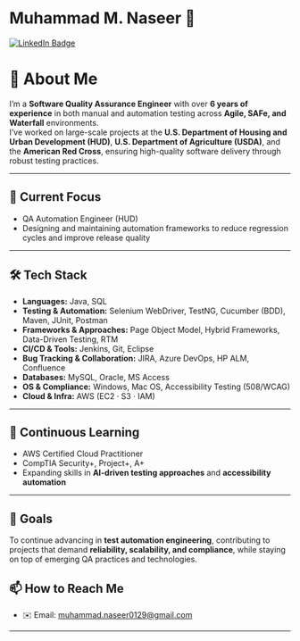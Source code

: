 # Muhammad M. Naseer 👋
[![LinkedIn Badge](https://img.shields.io/badge/LinkedIn-Profile-blue?style=flat&logo=linkedin&logoColor=white)](https://linkedin.com/in/muhammad-m-naseer-69b543380)

# 👋 About Me  

I’m a **Software Quality Assurance Engineer** with over **6 years of experience** in both manual and automation testing across **Agile, SAFe, and Waterfall** environments.  
I’ve worked on large-scale projects at the **U.S. Department of Housing and Urban Development (HUD)**, **U.S. Department of Agriculture (USDA)**, and the **American Red Cross**, ensuring high-quality software delivery through robust testing practices.  

---

## 🔭 Current Focus  
- QA Automation Engineer (HUD)  
- Designing and maintaining automation frameworks to reduce regression cycles and improve release quality  

---

## 🛠️ Tech Stack  
- **Languages:** Java, SQL  
- **Testing & Automation:** Selenium WebDriver, TestNG, Cucumber (BDD), Maven, JUnit, Postman  
- **Frameworks & Approaches:** Page Object Model, Hybrid Frameworks, Data-Driven Testing, RTM  
- **CI/CD & Tools:** Jenkins, Git, Eclipse  
- **Bug Tracking & Collaboration:** JIRA, Azure DevOps, HP ALM, Confluence  
- **Databases:** MySQL, Oracle, MS Access  
- **OS & Compliance:** Windows, Mac OS, Accessibility Testing (508/WCAG)
- **Cloud & Infra:** AWS (EC2 · S3 · IAM) 

---

## 🌱 Continuous Learning  
- AWS Certified Cloud Practitioner  
- CompTIA Security+, Project+, A+  
- Expanding skills in **AI-driven testing approaches** and **accessibility automation**  

---

## 🎯 Goals  
To continue advancing in **test automation engineering**, contributing to projects that demand **reliability, scalability, and compliance**, while staying on top of emerging QA practices and technologies.  


## 📫 How to Reach Me

- ✉️ Email: muhammad.naseer0129@gmail.com   

---
